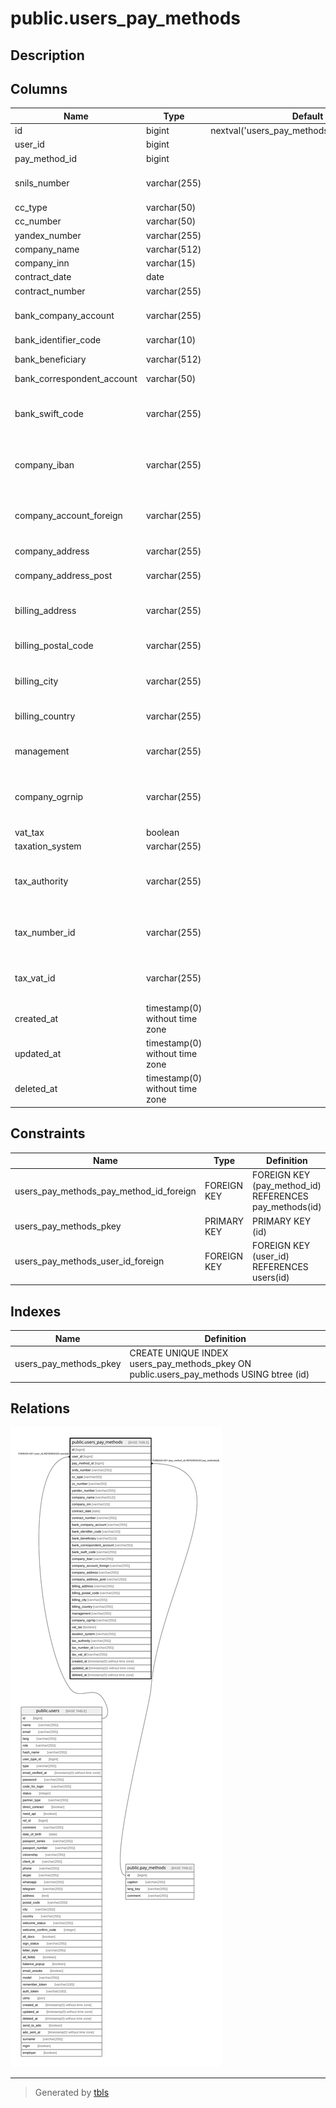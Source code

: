 # public.users_pay_methods

## Description

## Columns

| Name | Type | Default | Nullable | Children | Parents | Comment |
| ---- | ---- | ------- | -------- | -------- | ------- | ------- |
| id | bigint | nextval('users_pay_methods_id_seq'::regclass) | false |  |  |  |
| user_id | bigint |  | false |  | [public.users](public.users.md) |  |
| pay_method_id | bigint |  | false |  | [public.pay_methods](public.pay_methods.md) |  |
| snils_number | varchar(255) |  | true |  |  | СНИЛС для физических лиц |
| cc_type | varchar(50) |  | true |  |  |  |
| cc_number | varchar(50) |  | true |  |  |  |
| yandex_number | varchar(255) |  | true |  |  |  |
| company_name | varchar(512) |  | true |  |  | Наименование |
| company_inn | varchar(15) |  | true |  |  | ИНН |
| contract_date | date |  | true |  |  |  |
| contract_number | varchar(255) |  | true |  |  |  |
| bank_company_account | varchar(255) |  | true |  |  | Номер расчетного счета |
| bank_identifier_code | varchar(10) |  | true |  |  | БИК |
| bank_beneficiary | varchar(512) |  | true |  |  | Название банка |
| bank_correspondent_account | varchar(50) |  | true |  |  | Корр. счет |
| bank_swift_code | varchar(255) |  | true |  |  | Для иностранных партнеров: BIC или SWIFT банка |
| company_iban | varchar(255) |  | true |  |  | Для иностранных партнеров: счет - IBAN |
| company_account_foreign | varchar(255) |  | true |  |  | Для иностранных партнеров: счет в банке - не IBAN |
| company_address | varchar(255) |  | true |  |  |  |
| company_address_post | varchar(255) |  | true |  |  | Фактический или почтовый адрес |
| billing_address | varchar(255) |  | true |  |  | Для иностранных партнеров |
| billing_postal_code | varchar(255) |  | true |  |  | Для иностранных партнеров |
| billing_city | varchar(255) |  | true |  |  | Для иностранных партнеров |
| billing_country | varchar(255) |  | true |  |  | Для иностранных партнеров |
| management | varchar(255) |  | true |  |  | Должность и ФИО руководителя |
| company_ogrnip | varchar(255) |  | true |  |  | ОГРНИП (номер ИП) или ОГРН (номер юрлица) |
| vat_tax | boolean |  | true |  |  |  |
| taxation_system | varchar(255) |  | true |  |  |  |
| tax_authority | varchar(255) |  | true |  |  | Для иностранных партнеров: налоговый орган |
| tax_number_id | varchar(255) |  | true |  |  | Для иностранных партнеров: ИНН |
| tax_vat_id | varchar(255) |  | true |  |  | Для иностранных партнеров: Код для НДС |
| created_at | timestamp(0) without time zone |  | true |  |  |  |
| updated_at | timestamp(0) without time zone |  | true |  |  |  |
| deleted_at | timestamp(0) without time zone |  | true |  |  |  |

## Constraints

| Name | Type | Definition |
| ---- | ---- | ---------- |
| users_pay_methods_pay_method_id_foreign | FOREIGN KEY | FOREIGN KEY (pay_method_id) REFERENCES pay_methods(id) |
| users_pay_methods_pkey | PRIMARY KEY | PRIMARY KEY (id) |
| users_pay_methods_user_id_foreign | FOREIGN KEY | FOREIGN KEY (user_id) REFERENCES users(id) |

## Indexes

| Name | Definition |
| ---- | ---------- |
| users_pay_methods_pkey | CREATE UNIQUE INDEX users_pay_methods_pkey ON public.users_pay_methods USING btree (id) |

## Relations

![er](public.users_pay_methods.svg)

---

> Generated by [tbls](https://github.com/k1LoW/tbls)
